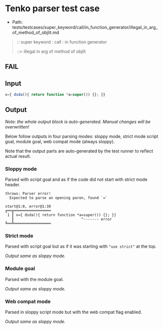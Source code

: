# Tenko parser test case

- Path: tests/testcases/super_keyword/call/in_function_generator/illegal_in_arg_of_method_of_objlit.md

> :: super keyword : call : in function generator
>
> ::> illegal in arg of method of objlit
## FAIL

## Input


`````js
x={ dsda(){ return function *a=super()) {}; }}
`````

## Output

_Note: the whole output block is auto-generated. Manual changes will be overwritten!_

Below follow outputs in four parsing modes: sloppy mode, strict mode script goal, module goal, web compat mode (always sloppy).

Note that the output parts are auto-generated by the test runner to reflect actual result.

### Sloppy mode

Parsed with script goal and as if the code did not start with strict mode header.

`````
throws: Parser error!
  Expected to parse an opening paren, found `=`

start@1:0, error@1:30
╔══╦═════════════════
 1 ║ x={ dsda(){ return function *a=super()) {}; }}
   ║                               ^------- error
╚══╩═════════════════

`````

### Strict mode

Parsed with script goal but as if it was starting with `"use strict"` at the top.

_Output same as sloppy mode._

### Module goal

Parsed with the module goal.

_Output same as sloppy mode._

### Web compat mode

Parsed in sloppy script mode but with the web compat flag enabled.

_Output same as sloppy mode._
